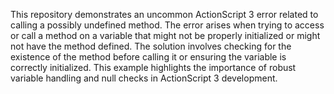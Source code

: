 This repository demonstrates an uncommon ActionScript 3 error related to calling a possibly undefined method. The error arises when trying to access or call a method on a variable that might not be properly initialized or might not have the method defined. The solution involves checking for the existence of the method before calling it or ensuring the variable is correctly initialized.  This example highlights the importance of robust variable handling and null checks in ActionScript 3 development.